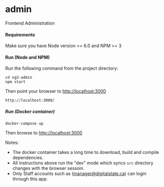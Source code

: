 # admin
Frontend Administration

#### Requirements

Make sure you have Node version >= 6.0 and NPM >= 3

#### Run (Node and NPM)

Run the following command from the project directory:

```
cd ng2-admin
npm start
```

Then point your browser to [http://localhost:3000]()
```
http://localhost:3000/
```

##### Run (Docker container)
```
docker-compose up
```

Then browse to [http://localhost:3000]()

Notes: 
- The docker container takes a long time to download, build and compile dependencies.
- All instructions above run the "dev" mode which syncs `src` directory changes with the browser sessoin.
- Only Staff accounts such as (manager@digitalstate.ca) can login through this app.

